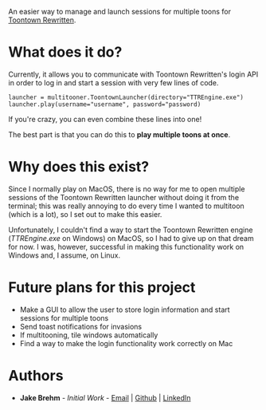 An easier way to manage and launch sessions for multiple toons for [Toontown Rewritten](https://toontownrewritten.com).

# What does it do?

Currently, it allows you to communicate with Toontown Rewritten's login API in order to log in and start a session with very few lines of code.

```
launcher = multitooner.ToontownLauncher(directory="TTREngine.exe")
launcher.play(username="username", password="password)
```

If you're crazy, you can even combine these lines into one!

The best part is that you can do this to **play multiple toons at once**.

# Why does this exist?

Since I normally play on MacOS, there is no way for me to open multiple sessions of the Toontown Rewritten launcher without doing it from the terminal; this was really annoying to do every time I wanted to multitoon (which is a lot), so I set out to make this easier.

Unfortunately, I couldn't find a way to start the Toontown Rewritten engine (*TTREngine.exe* on Windows) on MacOS, so I had to give up on that dream for now. I was, however, successful in making this functionality work on Windows and, I assume, on Linux.

# Future plans for this project

- Make a GUI to allow the user to store login information and start sessions for multiple toons
- Send toast notifications for invasions
- If multitooning, tile windows automatically
- Find a way to make the login functionality work correctly on Mac

# Authors
- **Jake Brehm** - *Initial Work* - [Email](mailto:mail@jakebrehm.com) | [Github](http://github.com/jakebrehm) | [LinkedIn](http://linkedin.com/in/jacobbrehm)